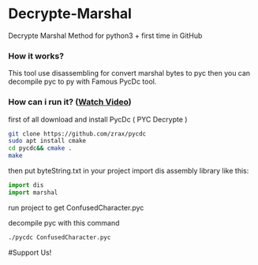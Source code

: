 # Decrypte-Marshal
Decrypte Marshal Method for python3 + first time in GitHub 

### How it works?

This tool use disassembling for convert marshal bytes to pyc
then you can decompile pyc to py with Famous PycDc tool.

### How can i run it? ([Watch Video](https://raw.githubusercontent.com/ConfusedCharacter/Decrypte-Marshal/main/4_5942911484009912592.mp4))

first of all download and install PycDc ( PYC Decrypte )

```bash
git clone https://github.com/zrax/pycdc
sudo apt install cmake
cd pycdc&& cmake .
make
```

then put byteString.txt in your project
import dis assembly library like this:
```python
import dis
import marshal
```
run project to get ConfusedCharacter.pyc

decompile pyc with this command

```bash
./pycdc ConfusedCharacter.pyc
```

#Support Us!
